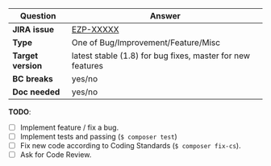 | Question           | Answer
| ------------------ | ------------------
| **JIRA issue**     | [EZP-XXXXX](https://jira.ez.no/browse/EZP-XXXXX)
| **Type**           | One of Bug/Improvement/Feature/Misc
| **Target version** | latest stable (1.8) for bug fixes, master for new features
| **BC breaks**      | yes/no
| **Doc needed**     | yes/no

<!-- Replace this comment with Pull Request description -->


**TODO**:
- [ ] Implement feature / fix a bug.
- [ ] Implement tests and passing (`$ composer test`)
- [ ] Fix new code according to Coding Standards (`$ composer fix-cs`).
- [ ] Ask for Code Review.